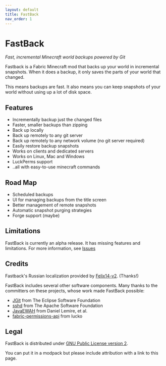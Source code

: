 ```yaml
---
layout: default
title: FastBack
nav_order: 1
---
```


# FastBack
*Fast, incremental Minecraft world backups powered by Git*

Fastback is a Fabric Minecraft mod that backs up your world in incremental snapshots.  When it does a backup,
it only saves the parts of your world that changed.  

This means backups are fast.  It also means you can keep snapshots of your world without using up a lot
of disk space.

## Features

* Incrementally backup just the changed files
* Faster, smaller backups than zipping
* Back up locally
* Back up remotely to any git server
* Back up remotely to any network volume (no git server required)
* Easily restore backup snapshots
* Works on clients and dedicated servers
* Works on Linux, Mac and Windows
* LuckPerms support
* ..all with easy-to-use minecraft commands


## Road Map
* Scheduled backups
* UI for managing backups from the title screen
* Better management of remote snapshots
* Automatic snapshot purging strategies
* Forge support (maybe)

## Limitations

FastBack is currently an alpha release.  It has missing features and limitations.  For more information, see [Issues](https://github.com/pcal43/fastback/issues)

## Credits

Fastback's Russian localization provided by [Felix14-v2](https://github.com/Felix14-v2). (Thanks!) 

FastBack includes several other software components.  Many thanks to the committers on these 
projects, whose work made FastBack possible:
* [JGit](https://www.eclipse.org/jgit/) from The Eclipse Software Foundation
* [sshd](https://mina.apache.org/sshd-project/) from The Apache Software Foundation
* [JavaEWAH](https://github.com/lemire/javaewah) from Daniel Lemire, et al.
* [fabric-permissions-api](https://github.com/lucko/fabric-permissions-api) from lucko


## Legal
 
FastBack is distributed under [GNU Public License version 2](https://github.com/pcal43/fastback/blob/main/LICENSE). 

You can put it in a modpack but please include attribution with a link to this page.
